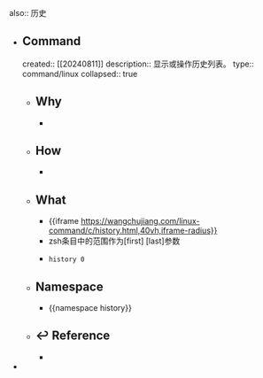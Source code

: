 also:: 历史

- ## Command
  created:: [[20240811]]
  description:: 显示或操作历史列表。
  type:: command/linux
  collapsed:: true
  - ## Why
    -
  - ## How
    -
  - ## What
    - {{iframe https://wangchujiang.com/linux-command/c/history.html,40vh,iframe-radius}}
    - zsh条目中的范围作为[first] [last]参数
    - ```shell
      history 0
      ```
  - ## Namespace
    - {{namespace history}}
  - ## ↩ Reference
    -
-